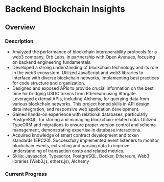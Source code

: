 # Backend Blockchain Insights

## Overview
### Description
* Analyzed the performance of blockchain interoperability protocols for a web3 company, Orb Labs, in partnership with Open Avenues, focusing on backend engineering fundamentals.
* Developed a strong understanding of blockchain technology and its role in the web3 ecosystem. Utilized JavaScript and web3 libraries to interface with diverse blockchain networks, implementing best practices for code structure and organization.
* Designed and exposed APIs to provide crucial information on the best time for bridging USDC tokens from Ethereum using Stargate. Leveraged external APIs, including Alchemy, for querying data from various blockchain networks. This project honed skills in API design, data integration, and responsive web application development.
* Gained hands-on experience with relational databases, particularly PostgreSQL, for storing and managing blockchain-related data. Utilized TypeORM and migrations to ensure proper version control and schema management, demonstrating expertise in database interactions.
* Acquired knowledge of smart contract development and token standards (ERC20). Successfully implemented event listeners to monitor blockchain events, extracting and parsing data to improve understanding of transaction costs and related metrics.
* Skills: Javascript, Typescript, PostgreSQL, Docker, Ethereum, Web3 libraries (Web3.js, ethers.js), Alchemy


### Current Progress
